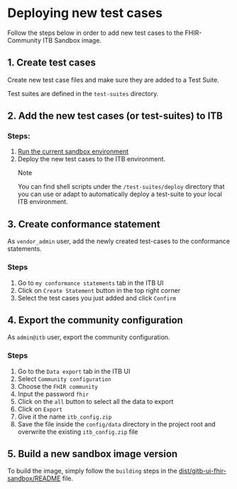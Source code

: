 # Deploying new test cases

Follow the steps below in order to add new test cases to the FHIR-Community ITB
Sandbox image.

## 1. Create test cases

Create new test case files and make sure they are added to a Test Suite.

Test suites are defined in the `test-suites` directory.

## 2. Add the new test cases (or test-suites) to ITB

### Steps:

1. [Run the current sandbox environment](../dist/README.md)
2. Deploy the new test cases to the ITB environment.
   > [!NOTE]
   > You can find shell scripts under the `/test-suites/deploy` directory that
   > you can use or adapt to automatically deploy a test-suite to your local ITB
   > environment.

## 3. Create conformance statement

As `vendor_admin` user, add the newly created test-cases to the conformance
statements.

### Steps

1. Go to `my conformance statements` tab in the ITB UI
2. Click on `Create Statement` button in the top right corner
3. Select the test cases you just added and click `Confirm`

## 4. Export the community configuration

As `admin@itb` user, export the community configuration.

### Steps

1. Go to the `Data export` tab in the ITB UI
2. Select `Community configuration`
3. Choose the `FHIR community`
4. Input the password `fhir`
5. Click on the `all` button to select all the data to export
6. Click on `Export`
7. Give it the name `itb_config.zip`
8. Save the file inside the `config/data` directory in the project root and
   overwrite the existing `itb_config.zip` file

## 5. Build a new sandbox image version

To build the image, simply follow the `building` steps in
the [dist/gitb-ui-fhir-sandbox/README](../dist/gitb-ui-fhir-sandbox/README.md)
file.
